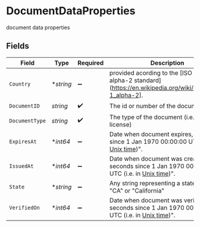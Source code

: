 # DocumentDataProperties

document data properties


## Fields

| Field                                                                                                                                      | Type                                                                                                                                       | Required                                                                                                                                   | Description                                                                                                                                | Example                                                                                                                                    |
| ------------------------------------------------------------------------------------------------------------------------------------------ | ------------------------------------------------------------------------------------------------------------------------------------------ | ------------------------------------------------------------------------------------------------------------------------------------------ | ------------------------------------------------------------------------------------------------------------------------------------------ | ------------------------------------------------------------------------------------------------------------------------------------------ |
| `Country`                                                                                                                                  | **string*                                                                                                                                  | :heavy_minus_sign:                                                                                                                         | provided acording to the [ISO 3166-1 alpha-2 standard](https://en.wikipedia.org/wiki/ISO_3166-1_alpha-2].                                  | US                                                                                                                                         |
| `DocumentID`                                                                                                                               | *string*                                                                                                                                   | :heavy_check_mark:                                                                                                                         | The id or number of the document                                                                                                           | G3352403F                                                                                                                                  |
| `DocumentType`                                                                                                                             | *string*                                                                                                                                   | :heavy_check_mark:                                                                                                                         | The type of the document (i.e. drivers license)                                                                                            | drivers_license                                                                                                                            |
| `ExpiresAt`                                                                                                                                | **int64*                                                                                                                                   | :heavy_minus_sign:                                                                                                                         | Date when document expires, in seconds since 1 Jan 1970 00:00:00 UTC (i.e. in [Unix time](https://en.wikipedia.org/wiki/Unix_time))".      | 1572673227                                                                                                                                 |
| `IssuedAt`                                                                                                                                 | **int64*                                                                                                                                   | :heavy_minus_sign:                                                                                                                         | Date when document was created, in seconds since 1 Jan 1970 00:00:00 UTC (i.e. in [Unix time](https://en.wikipedia.org/wiki/Unix_time))".  | 1572673226                                                                                                                                 |
| `State`                                                                                                                                    | **string*                                                                                                                                  | :heavy_minus_sign:                                                                                                                         | Any string representing a state such as "CA" or "California"                                                                               | CA                                                                                                                                         |
| `VerifiedOn`                                                                                                                               | **int64*                                                                                                                                   | :heavy_minus_sign:                                                                                                                         | Date when document was verified, in seconds since 1 Jan 1970 00:00:00 UTC (i.e. in [Unix time](https://en.wikipedia.org/wiki/Unix_time))". | 1572673227                                                                                                                                 |